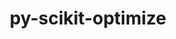 ---
title: "py-scikit-optimize"
layout: cache
categories: [package, develop]
meta: {"versions": ["0.9.0"], "compilers": ["gcc@=11.1.0"], "oss": ["ubuntu20.04"], "platforms": ["linux"], "targets": ["ppc64le", "x86_64_v3"], "stacks": ["e4s", "e4s-power", "root"], "num_specs": 17, "num_specs_by_stack": {"e4s-power": 9, "root": 17, "e4s": 8}}
spec_details: [{"hash": "il7pjvqujuqgmmz6amlaott2lqoiuiem", "compiler": "gcc@=11.1.0", "versions": ["0.9.0"], "os": "ubuntu20.04", "platform": "linux", "target": "ppc64le", "variants": ["build_system=python_pip", "patches=21f43c9", "+plots"], "stacks": ["e4s-power", "root"], "size": "-", "tarball": "https://binaries.spack.io/develop/build_cache/linux-ubuntu20.04-ppc64le/gcc-11.1.0/py-scikit-optimize-0.9.0/linux-ubuntu20.04-ppc64le-gcc-11.1.0-py-scikit-optimize-0.9.0-il7pjvqujuqgmmz6amlaott2lqoiuiem.spack"}, {"hash": "pbu6gujkh5g5onctys5pn2ddn2pi2sdm", "compiler": "gcc@=11.1.0", "versions": ["0.9.0"], "os": "ubuntu20.04", "platform": "linux", "target": "ppc64le", "variants": ["build_system=python_pip", "patches=21f43c9", "+plots"], "stacks": ["e4s-power", "root"], "size": "-", "tarball": "https://binaries.spack.io/develop/build_cache/linux-ubuntu20.04-ppc64le/gcc-11.1.0/py-scikit-optimize-0.9.0/linux-ubuntu20.04-ppc64le-gcc-11.1.0-py-scikit-optimize-0.9.0-pbu6gujkh5g5onctys5pn2ddn2pi2sdm.spack"}, {"hash": "sx4zlbzgedsqphkm5dccpmqyhkca6amu", "compiler": "gcc@=11.1.0", "versions": ["0.9.0"], "os": "ubuntu20.04", "platform": "linux", "target": "ppc64le", "variants": ["build_system=python_pip", "patches=21f43c9", "+plots"], "stacks": ["e4s-power", "root"], "size": "-", "tarball": "https://binaries.spack.io/develop/build_cache/linux-ubuntu20.04-ppc64le/gcc-11.1.0/py-scikit-optimize-0.9.0/linux-ubuntu20.04-ppc64le-gcc-11.1.0-py-scikit-optimize-0.9.0-sx4zlbzgedsqphkm5dccpmqyhkca6amu.spack"}, {"hash": "i3btiayw5ur2pq664xz4feb3lsahwkn5", "compiler": "gcc@=11.1.0", "versions": ["0.9.0"], "os": "ubuntu20.04", "platform": "linux", "target": "ppc64le", "variants": ["build_system=python_pip", "patches=21f43c9", "+plots"], "stacks": ["e4s-power", "root"], "size": "-", "tarball": "https://binaries.spack.io/develop/build_cache/linux-ubuntu20.04-ppc64le/gcc-11.1.0/py-scikit-optimize-0.9.0/linux-ubuntu20.04-ppc64le-gcc-11.1.0-py-scikit-optimize-0.9.0-i3btiayw5ur2pq664xz4feb3lsahwkn5.spack"}, {"hash": "5svhw7b7akrtzngyquljmitbkljnuumy", "compiler": "gcc@=11.1.0", "versions": ["0.9.0"], "os": "ubuntu20.04", "platform": "linux", "target": "ppc64le", "variants": ["build_system=python_pip", "patches=21f43c9", "+plots"], "stacks": ["e4s-power", "root"], "size": "-", "tarball": "https://binaries.spack.io/develop/build_cache/linux-ubuntu20.04-ppc64le/gcc-11.1.0/py-scikit-optimize-0.9.0/linux-ubuntu20.04-ppc64le-gcc-11.1.0-py-scikit-optimize-0.9.0-5svhw7b7akrtzngyquljmitbkljnuumy.spack"}, {"hash": "ci6gfoa55rcdngvi2qzkixwteq4f6rjy", "compiler": "gcc@=11.1.0", "versions": ["0.9.0"], "os": "ubuntu20.04", "platform": "linux", "target": "ppc64le", "variants": ["build_system=python_pip", "patches=21f43c9", "+plots"], "stacks": ["e4s-power", "root"], "size": "-", "tarball": "https://binaries.spack.io/develop/build_cache/linux-ubuntu20.04-ppc64le/gcc-11.1.0/py-scikit-optimize-0.9.0/linux-ubuntu20.04-ppc64le-gcc-11.1.0-py-scikit-optimize-0.9.0-ci6gfoa55rcdngvi2qzkixwteq4f6rjy.spack"}, {"hash": "xcm3knwnf2nlc54yqkygqocvr3on7z4j", "compiler": "gcc@=11.1.0", "versions": ["0.9.0"], "os": "ubuntu20.04", "platform": "linux", "target": "ppc64le", "variants": ["build_system=python_pip", "patches=21f43c9", "+plots"], "stacks": ["e4s-power", "root"], "size": "-", "tarball": "https://binaries.spack.io/develop/build_cache/linux-ubuntu20.04-ppc64le/gcc-11.1.0/py-scikit-optimize-0.9.0/linux-ubuntu20.04-ppc64le-gcc-11.1.0-py-scikit-optimize-0.9.0-xcm3knwnf2nlc54yqkygqocvr3on7z4j.spack"}, {"hash": "k57rd2eows52dzlas5bzzfsxp2zhkflr", "compiler": "gcc@=11.1.0", "versions": ["0.9.0"], "os": "ubuntu20.04", "platform": "linux", "target": "ppc64le", "variants": ["build_system=python_pip", "patches=21f43c9", "+plots"], "stacks": ["e4s-power", "root"], "size": "-", "tarball": "https://binaries.spack.io/develop/build_cache/linux-ubuntu20.04-ppc64le/gcc-11.1.0/py-scikit-optimize-0.9.0/linux-ubuntu20.04-ppc64le-gcc-11.1.0-py-scikit-optimize-0.9.0-k57rd2eows52dzlas5bzzfsxp2zhkflr.spack"}, {"hash": "f2kje47cpggy4gqliwdhawnyvfcv5gdn", "compiler": "gcc@=11.1.0", "versions": ["0.9.0"], "os": "ubuntu20.04", "platform": "linux", "target": "ppc64le", "variants": ["build_system=python_pip", "patches=21f43c9", "+plots"], "stacks": ["e4s-power", "root"], "size": "-", "tarball": "https://binaries.spack.io/develop/build_cache/linux-ubuntu20.04-ppc64le/gcc-11.1.0/py-scikit-optimize-0.9.0/linux-ubuntu20.04-ppc64le-gcc-11.1.0-py-scikit-optimize-0.9.0-f2kje47cpggy4gqliwdhawnyvfcv5gdn.spack"}, {"hash": "isf7bdmgil3jm5gqzdfiio7gwcsicbcr", "compiler": "gcc@=11.1.0", "versions": ["0.9.0"], "os": "ubuntu20.04", "platform": "linux", "target": "x86_64_v3", "variants": ["build_system=python_pip", "patches=21f43c9", "+plots"], "stacks": ["root", "e4s"], "size": "-", "tarball": "https://binaries.spack.io/develop/build_cache/linux-ubuntu20.04-x86_64_v3/gcc-11.1.0/py-scikit-optimize-0.9.0/linux-ubuntu20.04-x86_64_v3-gcc-11.1.0-py-scikit-optimize-0.9.0-isf7bdmgil3jm5gqzdfiio7gwcsicbcr.spack"}, {"hash": "4cvcdnanfnd5sq7ccgio36so6vnk25pt", "compiler": "gcc@=11.1.0", "versions": ["0.9.0"], "os": "ubuntu20.04", "platform": "linux", "target": "x86_64_v3", "variants": ["build_system=python_pip", "patches=21f43c9", "+plots"], "stacks": ["root", "e4s"], "size": "-", "tarball": "https://binaries.spack.io/develop/build_cache/linux-ubuntu20.04-x86_64_v3/gcc-11.1.0/py-scikit-optimize-0.9.0/linux-ubuntu20.04-x86_64_v3-gcc-11.1.0-py-scikit-optimize-0.9.0-4cvcdnanfnd5sq7ccgio36so6vnk25pt.spack"}, {"hash": "ckndwxkgynisftwcz6m6kz3nw6qtogs6", "compiler": "gcc@=11.1.0", "versions": ["0.9.0"], "os": "ubuntu20.04", "platform": "linux", "target": "x86_64_v3", "variants": ["build_system=python_pip", "patches=21f43c9", "+plots"], "stacks": ["root", "e4s"], "size": "-", "tarball": "https://binaries.spack.io/develop/build_cache/linux-ubuntu20.04-x86_64_v3/gcc-11.1.0/py-scikit-optimize-0.9.0/linux-ubuntu20.04-x86_64_v3-gcc-11.1.0-py-scikit-optimize-0.9.0-ckndwxkgynisftwcz6m6kz3nw6qtogs6.spack"}, {"hash": "xt7uwczmob32xtis66wa5nodmavhscfc", "compiler": "gcc@=11.1.0", "versions": ["0.9.0"], "os": "ubuntu20.04", "platform": "linux", "target": "x86_64_v3", "variants": ["build_system=python_pip", "patches=21f43c9", "+plots"], "stacks": ["root", "e4s"], "size": "-", "tarball": "https://binaries.spack.io/develop/build_cache/linux-ubuntu20.04-x86_64_v3/gcc-11.1.0/py-scikit-optimize-0.9.0/linux-ubuntu20.04-x86_64_v3-gcc-11.1.0-py-scikit-optimize-0.9.0-xt7uwczmob32xtis66wa5nodmavhscfc.spack"}, {"hash": "y4fz2tx5cfexqfo6agbwl7kpmtymunby", "compiler": "gcc@=11.1.0", "versions": ["0.9.0"], "os": "ubuntu20.04", "platform": "linux", "target": "x86_64_v3", "variants": ["build_system=python_pip", "patches=21f43c9", "+plots"], "stacks": ["root", "e4s"], "size": "-", "tarball": "https://binaries.spack.io/develop/build_cache/linux-ubuntu20.04-x86_64_v3/gcc-11.1.0/py-scikit-optimize-0.9.0/linux-ubuntu20.04-x86_64_v3-gcc-11.1.0-py-scikit-optimize-0.9.0-y4fz2tx5cfexqfo6agbwl7kpmtymunby.spack"}, {"hash": "m2xpmd6wgp5opchlm37hbx35uulatnvp", "compiler": "gcc@=11.1.0", "versions": ["0.9.0"], "os": "ubuntu20.04", "platform": "linux", "target": "x86_64_v3", "variants": ["build_system=python_pip", "patches=21f43c9", "+plots"], "stacks": ["root", "e4s"], "size": "-", "tarball": "https://binaries.spack.io/develop/build_cache/linux-ubuntu20.04-x86_64_v3/gcc-11.1.0/py-scikit-optimize-0.9.0/linux-ubuntu20.04-x86_64_v3-gcc-11.1.0-py-scikit-optimize-0.9.0-m2xpmd6wgp5opchlm37hbx35uulatnvp.spack"}, {"hash": "n4pwovhngpxgfvaqs2xwiqe5fcubqzpz", "compiler": "gcc@=11.1.0", "versions": ["0.9.0"], "os": "ubuntu20.04", "platform": "linux", "target": "x86_64_v3", "variants": ["build_system=python_pip", "patches=21f43c9", "+plots"], "stacks": ["root", "e4s"], "size": "-", "tarball": "https://binaries.spack.io/develop/build_cache/linux-ubuntu20.04-x86_64_v3/gcc-11.1.0/py-scikit-optimize-0.9.0/linux-ubuntu20.04-x86_64_v3-gcc-11.1.0-py-scikit-optimize-0.9.0-n4pwovhngpxgfvaqs2xwiqe5fcubqzpz.spack"}, {"hash": "xr24caufl5v2poafwfutg4bqvt47cjgr", "compiler": "gcc@=11.1.0", "versions": ["0.9.0"], "os": "ubuntu20.04", "platform": "linux", "target": "x86_64_v3", "variants": ["build_system=python_pip", "patches=21f43c9", "+plots"], "stacks": ["root", "e4s"], "size": "-", "tarball": "https://binaries.spack.io/develop/build_cache/linux-ubuntu20.04-x86_64_v3/gcc-11.1.0/py-scikit-optimize-0.9.0/linux-ubuntu20.04-x86_64_v3-gcc-11.1.0-py-scikit-optimize-0.9.0-xr24caufl5v2poafwfutg4bqvt47cjgr.spack"}]
---
